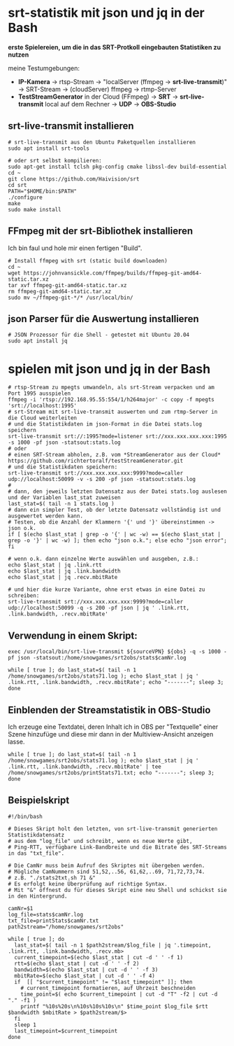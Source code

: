 # srt-statistik mit json und jq in der Bash
**erste Spielereien, um die in das SRT-Protkoll eingebauten Statistiken zu nutzen**  

meine Testumgebungen:  
- **IP-Kamera** -> rtsp-Stream -> "localServer (ffmpeg -> **srt-live-transmit**)" -> SRT-Stream -> (cloudServer) ffmpeg -> rtmp-Server  
- **TestStreamGenerator** in der Cloud (FFmpeg) -> **SRT** -> **srt-live-transmit** local auf dem Rechner -> **UDP** -> **OBS-Studio**  

## srt-live-transmit installieren
```
# srt-live-transmit aus den Ubuntu Paketquellen installieren
sudo apt install srt-tools
```
```
# oder srt selbst kompilieren:
sudo apt-get install tclsh pkg-config cmake libssl-dev build-essential
cd ~
git clone https://github.com/Haivision/srt  
cd srt  
PATH="$HOME/bin:$PATH"  
./configure  
make  
sudo make install
```
## FFmpeg mit der srt-Bibliothek installieren
Ich bin faul und hole mir einen fertigen "Build".  
```
# Install ffmpeg with srt (static build downloaden)
cd ~
wget https://johnvansickle.com/ffmpeg/builds/ffmpeg-git-amd64-static.tar.xz
tar xvf ffmpeg-git-amd64-static.tar.xz
rm ffmpeg-git-amd64-static.tar.xz
sudo mv ~/ffmpeg-git-*/* /usr/local/bin/
```
## json Parser für die Auswertung installieren  
`# JSON Prozessor für die Shell - getestet mit Ubuntu 20.04`  
`sudo apt install jq`   

# spielen mit json und jq in der Bash
```
# rtsp-Stream zu mpegts umwandeln, als srt-Stream verpacken und am Port 1995 ausspielen
ffmpeg -i 'rtsp://192.168.95.55:554/1/h264major' -c copy -f mpegts 'srt://localhost:1995'
# srt-Stream mit srt-live-transmit auswerten und zum rtmp-Server in die Cloud weiterleiten
# und die Statistikdaten im json-Format in die Datei stats.log speichern
srt-live-transmit srt://:1995?mode=listener srt://xxx.xxx.xxx.xxx:1995 -s 1000 -pf json -statsout:stats.log
# oder
# einen SRT-Stream abholen, z.B. vom *StreamGenerator aus der Cloud* https://github.com/richtertoralf/testStreamGenerator.git  
# und die Statistikdaten speichern:  
srt-live-transmit srt://xxx.xxx.xxx.xxx:9999?mode=caller udp://localhost:50099 -v -s 200 -pf json -statsout:stats.log  
#
# dann, den jeweils letzten Datensatz aus der Datei stats.log auslesen und der Variablen last_stat zuweisen 
last_stat=$( tail -n 1 stats.log )
# dann ein simpler Test, ob der letzte Datensatz vollständig ist und ausgewertet werden kann.
# Testen, ob die Anzahl der Klammern '{' und '}' übereinstimmen -> json o.k.
if [ $(echo $last_stat | grep -o '{' | wc -w) == $(echo $last_stat | grep -o '}' | wc -w) ]; then echo "json o.k."; else echo "json error"; fi

# wenn o.k. dann einzelne Werte auswählen und ausgeben, z.B.:
echo $last_stat | jq .link.rtt
echo $last_stat | jq .link.bandwidth
echo $last_stat | jq .recv.mbitRate

# und hier die kurze Variante, ohne erst etwas in eine Datei zu schreiben:  
srt-live-transmit srt://xxx.xxx.xxx.xxx:9999?mode=caller udp://localhost:50099 -q -s 200 -pf json | jq ' .link.rtt, .link.bandwidth, .recv.mbitRate'
```

## Verwendung in einem Skript:

`exec /usr/local/bin/srt-live-transmit ${sourceVPN} ${obs} -q -s 1000 -pf json -statsout:/home/snowgames/srt2obs/stats$camNr.log`  

`while [ true ]; do last_stat=$( tail -n 1 /home/snowgames/srt2obs/stats71.log ); echo $last_stat | jq ' .link.rtt, .link.bandwidth, .recv.mbitRate'; echo "-------"; sleep 3; done`  

## Einblenden der Streamstatistik in OBS-Studio

Ich erzeuge eine Textdatei, deren Inhalt ich in OBS per "Textquelle" einer Szene hinzufüge und diese mir dann in der Multiview-Ansicht anzeigen lasse.

```
while [ true ]; do last_stat=$( tail -n 1 /home/snowgames/srt2obs/stats71.log ); echo $last_stat | jq ' .link.rtt, .link.bandwidth, .recv.mbitRate' | tee /home/snowgames/srt2obs/printStats71.txt; echo "-------"; sleep 3; done

```
## Beispielskript
```
#!/bin/bash

# Dieses Skript holt den letzten, von srt-live-transmit generierten Statistikdatensatz
# aus dem "log_file" und schreibt, wenn es neue Werte gibt, 
# Ping-RTT, verfügbare Link-Bandbreite und die Bitrate des SRT-Streams in das "txt_file".

# Die CamNr muss beim Aufruf des Skriptes mit übergeben werden.
# Mögliche CamNummern sind 51,52,..56, 61,62,..69, 71,72,73,74.
# z.B. "./stats2txt.sh 71 &"
# Es erfolgt keine Überprüfung auf richtige Syntax.
# Mit "&" öffnest du für dieses Skript eine neu Shell und schickst sie in den Hintergrund.

camNr=$1
log_file=stats$camNr.log
txt_file=printStats$camNr.txt
path2stream="/home/snowgames/srt2obs"

while [ true ]; do
  last_stat=$( tail -n 1 $path2stream/$log_file | jq '.timepoint, .link.rtt, .link.bandwidth, .recv.mb>
  current_timepoint=$(echo $last_stat | cut -d ' ' -f 1)
  rtt=$(echo $last_stat | cut -d ' ' -f 2)
  bandwidth=$(echo $last_stat | cut -d ' ' -f 3)
  mbitRate=$(echo $last_stat | cut -d ' ' -f 4)
  if  [[ "$current_timepoint" != "$last_timepoint" ]]; then
    # current_timepoint formatieren, auf Uhrzeit beschneiden
    time_point=$( echo $current_timepoint | cut -d "T" -f2 | cut -d "." -f1 )
    printf "%10s%20s\n%10s%10s%10s\n" $time_point $log_file $rtt $bandwidth $mbitRate > $path2stream/$>
  fi
  sleep 1
  last_timepoint=$current_timepoint
done 
```
